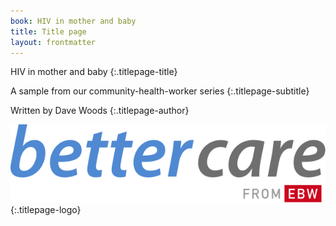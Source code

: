 ```yaml
---
book: HIV in mother and baby
title: Title page
layout: frontmatter
---
```


HIV in mother and baby
{:.titlepage-title}

A sample from our community-health-worker series
{:.titlepage-subtitle}

Written by Dave Woods
{:.titlepage-author}

![Bettercare logo](images/bettercare-logo.svg){:.titlepage-logo}
